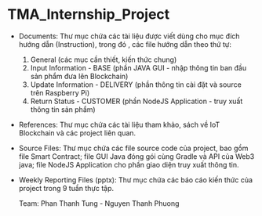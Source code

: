 # TMA_Internship_Project
- Documents: Thư mục chứa các tài liệu được viết dùng cho mục đích hướng dẫn (Instruction), trong đó
, các file hướng dẫn theo thứ tự:
	1. General (các mục cần thiết, kiến thức chung)
	2. Input Information - BASE (phần JAVA GUI - nhập thông tin ban đầu sản phẩm đưa lên Blockchain)
	3. Update Information - DELIVERY (phần thông tin cài đặt và source trên Raspberry Pi)
	4. Return Status - CUSTOMER (phần NodeJS Application - truy xuất thông tin sản phẩm)

- References: Thư mục chứa các tài liệu tham khảo, sách về IoT Blockchain và các project liên quan.

- Source Files: Thư mục chứa các file source code của project, bao gồm file Smart Contract; file GUI Java
đóng gói cùng Gradle và API của Web3 java; file NodeJS Application cho phần giao diện truy xuất thông tin.

- Weekly Reporting Files (pptx): Thư mục chứa các báo cáo kiến thức của project trong 9 tuần thực tập.

    Team: Phan Thanh Tung - Nguyen Thanh Phuong
